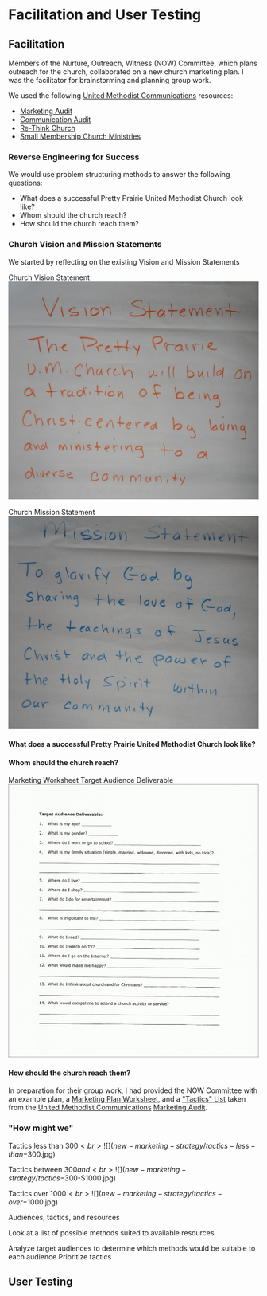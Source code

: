 # Facilitation and User Testing

## Facilitation 

Members of the Nurture, Outreach, Witness (NOW) Committee, which plans outreach for the church, collaborated on a new church marketing plan. I was the facilitator for brainstorming and planning group work. 

We used the following [United Methodist Communications](http://www.umcom.org) resources:
* [Marketing Audit](http://www.umcom.org/learn/market-your-church-getting-started)
* [Communication Audit](http://www.umcom.org/learn/communication-audit-syncs-everything-together)
* [Re-Think Church](http://www.umcom.org/rethink-church)
* [Small Membership Church Ministries](http://www.greatplainsumc.org/smallmembershipchurchresources)

### Reverse Engineering for Success
We would use problem structuring methods to answer the following questions:

* What does a successful Pretty Prairie United Methodist Church look like?
* Whom should the church reach?
* How should the church reach them?

### Church Vision and Mission Statements
We started by reflecting on the existing Vision and Mission Statements

Church Vision Statement
![](new-marketing-strategy/vision-statement.jpg)

Church Mission Statement
![](new-marketing-strategy/mission-statement.jpg)

#### What does a successful Pretty Prairie United Methodist Church look like?

#### Whom should the church reach?

Marketing Worksheet Target Audience Deliverable
![](new-marketing-strategy/demographics-sheet.jpg)

#### How should the church reach them?

In preparation for their group work, I had provided the NOW Committee with an example plan, a [Marketing Plan Worksheet](http://s3.amazonaws.com/Website_Properties_UGC/market-your-church/documents/UMCOM_YOUR_MARKETING_PLAN_WORKSHEET.PDF), and a ["Tactics" List](http://s3.amazonaws.com/Website_Properties_UGC/market-your-church/documents/STEP_4_IMPLEMENTATION_HOMEWORK.PDF) taken from the [United Methodist Communications](http://www.umcom.org) [Marketing Audit](http://www.umcom.org/learn/market-your-church-getting-started). 

### "How might we"

Tactics less than $300<br>
![](new-marketing-strategy/tactics-less-than-$300.jpg)

Tactics between $300 and <br>
![](new-marketing-strategy/tactics-$300-$1000.jpg)

Tactics over $1000<br>
![](new-marketing-strategy/tactics-over-$1000.jpg)

Audiences, tactics, and resources

Look at a list of possible methods suited to available resources

Analyze target audiences to determine which methods would be suitable to each audience
Prioritize tactics

## User Testing


